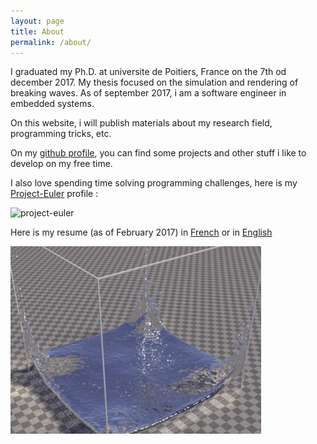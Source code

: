 ```yaml
---
layout: page
title: About
permalink: /about/
---
```


I graduated my Ph.D. at universite de Poitiers, France on the 7th od december 2017. My thesis focused on the simulation and rendering of breaking waves. As of september 2017, i am a software engineer in embedded systems.

On this website, i will publish materials about my research field, programming tricks, etc.

On my [github profile](https://github.com/Mathiasb17), you can find some projects and other stuff i like to develop on my free time.

I also love spending time solving programming challenges, here is my [Project-Euler](https://projecteuler.net) profile :

<img src="https://projecteuler.net/profile/Muska17.png" alt="project-euler" />

Here is my resume (as of February 2017) in [French](/files/CV_Francais.pdf) or in [English](/files/CV_English.pdf) 

<img src="/images/splash.png" alt="splash" />
